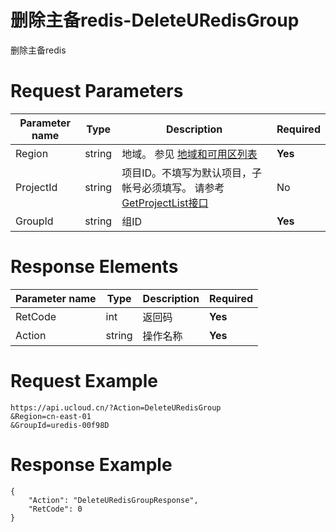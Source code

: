 # 删除主备redis-DeleteURedisGroup

删除主备redis

# Request Parameters
|Parameter name|Type|Description|Required|
|---|---|---|---|
|Region|string|地域。 参见 [地域和可用区列表](../summary/regionlist.html)|**Yes**|
|ProjectId|string|项目ID。不填写为默认项目，子帐号必须填写。 请参考[GetProjectList接口](../summary/get_project_list.html)|No|
|GroupId|string|组ID|**Yes**|

# Response Elements
|Parameter name|Type|Description|Required|
|---|---|---|---|
|RetCode|int|返回码|**Yes**|
|Action|string|操作名称|**Yes**|

# Request Example
```
https://api.ucloud.cn/?Action=DeleteURedisGroup
&Region=cn-east-01
&GroupId=uredis-00f98D
```

# Response Example
```
{
    "Action": "DeleteURedisGroupResponse", 
    "RetCode": 0
}
```

